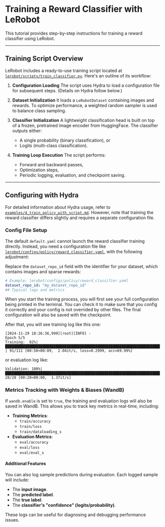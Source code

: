 # Training a Reward Classifier with LeRobot

This tutorial provides step-by-step instructions for training a reward classifier using LeRobot.

---

## Training Script Overview

LeRobot includes a ready-to-use training script located at [`lerobot/scripts/train_classifier.py`](../../lerobot/scripts/train_classifier.py). Here's an outline of its workflow:

1. **Configuration Loading**
   The script uses Hydra to load a configuration file for subsequent steps. (Details on Hydra follow below.)

2. **Dataset Initialization**
   It loads a `LeRobotDataset` containing images and rewards. To optimize performance, a weighted random sampler is used to balance class sampling.

3. **Classifier Initialization**
   A lightweight classification head is built on top of a frozen, pretrained image encoder from HuggingFace. The classifier outputs either:
   - A single probability (binary classification), or
   - Logits (multi-class classification).

4. **Training Loop Execution**
   The script performs:
   - Forward and backward passes,
   - Optimization steps,
   - Periodic logging, evaluation, and checkpoint saving.

---

## Configuring with Hydra

For detailed information about Hydra usage, refer to [`examples/4_train_policy_with_script.md`](../examples/4_train_policy_with_script.md). However, note that training the reward classifier differs slightly and requires a separate configuration file.

### Config File Setup

The default `default.yaml` cannot launch the reward classifier training directly. Instead, you need a configuration file like [`lerobot/configs/policy/reward_classifier.yaml`](../../lerobot/configs/policy/reward_classifier.yaml), with the following adjustment:

Replace the `dataset_repo_id` field with the identifier for your dataset, which contains images and sparse rewards:

```yaml
# Example: lerobot/configs/policy/reward_classifier.yaml
dataset_repo_id: "my_dataset_repo_id"
## Typical logs and metrics
```
When you start the training process, you will first see your full configuration being printed in the terminal. You can check it to make sure that you config it correctly and your config is not overrided by other files. The final configuration will also be saved with the checkpoint.

After that, you will see training log like this one:

```
[2024-11-29 18:26:36,999][root][INFO] -
Epoch 5/5
Training:  82%|██████████████████████████████████████████████████████████████████████████████▋                 | 91/111 [00:50<00:09,  2.04it/s, loss=0.2999, acc=69.99%]
```

or evaluation log like:

```
Validation: 100%|████████████████████████████████████████████████████████████████████████████████████████████████████████████████████████| 28/28 [00:20<00:00,  1.37it/s]
```

### Metrics Tracking with Weights & Biases (WandB)

If `wandb.enable` is set to `true`, the training and evaluation logs will also be saved in WandB. This allows you to track key metrics in real-time, including:

- **Training Metrics**:
  - `train/accuracy`
  - `train/loss`
  - `train/dataloading_s`
- **Evaluation Metrics**:
  - `eval/accuracy`
  - `eval/loss`
  - `eval/eval_s`

#### Additional Features

You can also log sample predictions during evaluation. Each logged sample will include:

- The **input image**.
- The **predicted label**.
- The **true label**.
- The **classifier's "confidence" (logits/probability)**.

These logs can be useful for diagnosing and debugging performance issues.

